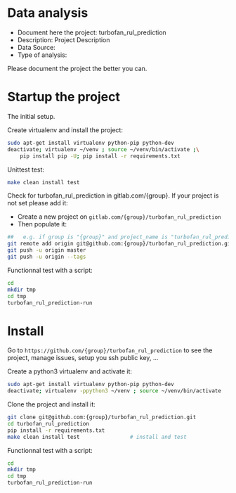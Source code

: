 # Data analysis
- Document here the project: turbofan_rul_prediction
- Description: Project Description
- Data Source:
- Type of analysis:

Please document the project the better you can.

# Startup the project

The initial setup.

Create virtualenv and install the project:
```bash
sudo apt-get install virtualenv python-pip python-dev
deactivate; virtualenv ~/venv ; source ~/venv/bin/activate ;\
    pip install pip -U; pip install -r requirements.txt
```

Unittest test:
```bash
make clean install test
```

Check for turbofan_rul_prediction in gitlab.com/{group}.
If your project is not set please add it:

- Create a new project on `gitlab.com/{group}/turbofan_rul_prediction`
- Then populate it:

```bash
##   e.g. if group is "{group}" and project_name is "turbofan_rul_prediction"
git remote add origin git@github.com:{group}/turbofan_rul_prediction.git
git push -u origin master
git push -u origin --tags
```

Functionnal test with a script:

```bash
cd
mkdir tmp
cd tmp
turbofan_rul_prediction-run
```

# Install

Go to `https://github.com/{group}/turbofan_rul_prediction` to see the project, manage issues,
setup you ssh public key, ...

Create a python3 virtualenv and activate it:

```bash
sudo apt-get install virtualenv python-pip python-dev
deactivate; virtualenv -ppython3 ~/venv ; source ~/venv/bin/activate
```

Clone the project and install it:

```bash
git clone git@github.com:{group}/turbofan_rul_prediction.git
cd turbofan_rul_prediction
pip install -r requirements.txt
make clean install test                # install and test
```
Functionnal test with a script:

```bash
cd
mkdir tmp
cd tmp
turbofan_rul_prediction-run
```
